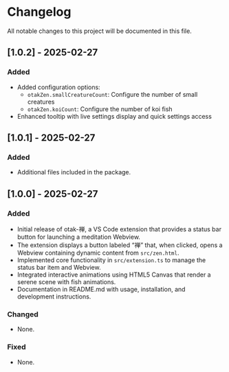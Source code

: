 # Changelog

All notable changes to this project will be documented in this file.

## [1.0.2] - 2025-02-27
### Added
- Added configuration options:
  - `otakZen.smallCreatureCount`: Configure the number of small creatures
  - `otakZen.koiCount`: Configure the number of koi fish
- Enhanced tooltip with live settings display and quick settings access

## [1.0.1] - 2025-02-27
### Added
- Additional files included in the package.

## [1.0.0] - 2025-02-27
### Added
- Initial release of otak-禅, a VS Code extension that provides a status bar button for launching a meditation Webview.
- The extension displays a button labeled “禅” that, when clicked, opens a Webview containing dynamic content from `src/zen.html`.
- Implemented core functionality in `src/extension.ts` to manage the status bar item and Webview.
- Integrated interactive animations using HTML5 Canvas that render a serene scene with fish animations.
- Documentation in README.md with usage, installation, and development instructions.

### Changed
- None.

### Fixed
- None.
